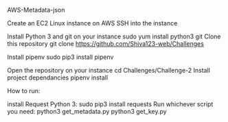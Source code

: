 AWS-Metadata-json

Create an EC2 Linux instance on AWS
SSH into the instance

Install Python 3 and git on your instance
sudo yum install python3 git
Clone this repository
git clone https://github.com/Shiva123-web/Challenges

Install pipenv
sudo pip3 install pipenv

Open the repository on your instance
cd Challenges/Challenge-2
Install project dependancies
pipenv install


How to run:

install Request Python 3: 
sudo pip3 install requests
Run whichever script you need:
python3 get_metadata.py
python3 get_key.py
